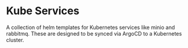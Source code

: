 # Kube Services

A collection of helm templates for Kubernetes services like minio and rabbitmq. These are designed to be synced 
via ArgoCD to a Kubernetes cluster.
